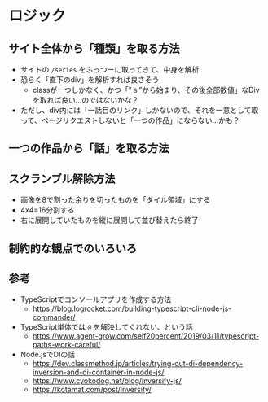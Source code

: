 # ロジック

## サイト全体から「種類」を取る方法

- サイトの `/series` をふっつーに取ってきて、中身を解析
- 恐らく「直下のdiv」を解析すれば良さそう
  - classが一つしかなく、かつ「”ｓ”から始まり、その後全部数値」なDivを取れば良い…のではないかな？
- ただし、div内には「一話目のリンク」しかないので、それを一意として取って、ページリクエストしないと「一つの作品」にならない…かも？

## 一つの作品から「話」を取る方法


## スクランブル解除方法

- 画像を8で割った余りを切ったものを「タイル領域」にする
- 4x4=16分割する
- 右に展開していたものを縦に展開して並び替えたら終了


## 制約的な観点でのいろいろ


## 参考

- TypeScriptでコンソールアプリを作成する方法
  - https://blog.logrocket.com/building-typescript-cli-node-js-commander/
- TypeScript単体では `@` を解決してくれない、という話
  - https://www.agent-grow.com/self20percent/2019/03/11/typescript-paths-work-careful/
- Node.jsでDIの話
  - https://dev.classmethod.jp/articles/trying-out-di-dependency-inversion-and-di-container-in-node-js/
  - https://www.cyokodog.net/blog/inversify-js/
  - https://kotamat.com/post/inversify/
